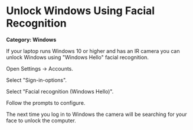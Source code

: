 # Unlock Windows Using Facial Recognition

__Category: Windows__

If your laptop runs Windows 10 or higher and has an IR camera you can unlock Windows using "Windows Hello" facial recognition.

Open Settings -> Accounts.

Select "Sign-in-options".

Select "Facial recognition (Windows Hello)".

Follow the prompts to configure.

The next time you log in to Windows the camera will be searching for your face to unlock the computer.
